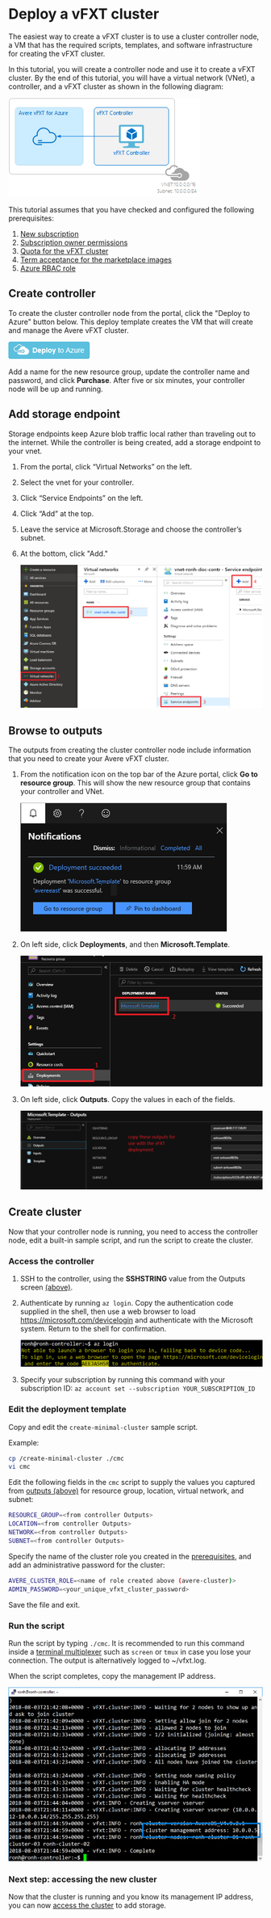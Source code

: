 # Deploy a vFXT cluster
The easiest way to create a vFXT cluster is to use a cluster controller node, a VM that has the required scripts, templates, and software infrastructure for creating the vFXT cluster. 

In this tutorial, you will create a controller node and use it to create a vFXT cluster.  By the end of this tutorial, you will have a virtual network (VNet), a controller, and a vFXT cluster as shown in the following diagram:

<img src="images/vfxt_deployment.png">

This tutorial assumes that you have checked and configured the following prerequisites:

1. [New subscription](prereqs.md#create-a-new-subscription)
1. [Subscription owner permissions](prereqs.md#subscription-owner-permissions)
1. [Quota for the vFXT cluster](prereqs.md#quota-for-the-vfxt-cluster)
1. [Term acceptance for the marketplace images](prereqs.md#accepting-terms-for-the-two-marketplace-images)
1. [Azure RBAC role](prereqs.md#create-an-azure-rbac-role)

## Create controller

To create the cluster controller node from the portal, click the "Deploy to Azure" button below. This deploy template creates the VM that will create and manage the Avere vFXT cluster. 

<a href="https://portal.azure.com/#create/Microsoft.Template/uri/https%3A%2F%2Fraw.githubusercontent.com%2FAzure%2FAvere%2Fmaster%2Fsrc%2Fvfxt%2Fazuredeploy.json" target="_blank">
<img src="https://raw.githubusercontent.com/Azure/azure-quickstart-templates/master/1-CONTRIBUTION-GUIDE/images/deploytoazure.png"/>
</a>

Add a name for the new resource group, update the controller name and password, and click **Purchase**.  After five or six minutes, your controller node will be up and running.

## Add storage endpoint

Storage endpoints keep Azure blob traffic local rather than traveling out to the internet. While the controller is being created, add a storage endpoint to your vnet.

1. From the portal, click “Virtual Networks” on the left.
1. Select the vnet for your controller. 
1. Click “Service Endpoints” on the left.
1. Click “Add” at the top.
1. Leave the service at Microsoft.Storage and choose the controller’s subnet.
1. At the bottom, click "Add."

   <img src="images/service_endpoints.png">

## Browse to outputs

The outputs from creating the cluster controller node include information that you need to create your Avere vFXT cluster.

1. From the notification icon on the top bar of the Azure portal, click **Go to resource group**. This will show the new resource group that contains your controller and VNet.

   <img src="images/browse_to_resource_group.png">

2. On left side, click **Deployments**, and then **Microsoft.Template**.

   <img src="images/deployment_template.png">

3. On left side, click **Outputs**. Copy the values in each of the fields. 

   <img src="images/template_outputs.png">

## Create cluster
Now that your controller node is running, you need to access the controller node, edit a built-in sample script, and run the script to create the cluster. 

### Access the controller

1. SSH to the controller, using the **SSHSTRING** value from the Outputs screen [(above)](#browse-to-outputs).

2. Authenticate by running `az login`. Copy the authentication code supplied in the shell, then use a web browser to load <a href="https://microsoft.com/devicelogin" target="_blank">https://microsoft.com/devicelogin</a> and authenticate with the Microsoft system. Return to the shell for confirmation.

   ![Command line output of the A Z login command displaying the browser link and authentication code](images/9azlogin.png)

3. Specify your subscription by running this command with your subscription ID:  ```az account set --subscription YOUR_SUBSCRIPTION_ID```

### Edit the deployment template

Copy and edit the `create-minimal-cluster` sample script. 

Example:
```sh
cp /create-minimal-cluster ./cmc
vi cmc
```

Edit the following fields in the `cmc` script to supply the values you captured from [outputs (above)](browse-to-outputs) for resource group, location, virtual network, and subnet:

```bash
RESOURCE_GROUP=<from controller Outputs>
LOCATION=<from controller Outputs>
NETWORK=<from controller Outputs>
SUBNET=<from controller Outputs>
```

Specify the name of the cluster role you created in the [prerequisites](prereqs.md#create-an-azure-rbac-role), and add an administrative password for the cluster:

```bash
AVERE_CLUSTER_ROLE=<name of role created above (avere-cluster)>
ADMIN_PASSWORD=<your_unique_vfxt_cluster_password>
```

Save the file and exit.

### Run the script
Run the script by typing `./cmc`.  It is recommended to run this command inside a [terminal multiplexer](http://linuxcommand.org/lc3_adv_termmux.php) such as `screen` or `tmux` in case you lose your connection.  The output is alternatively logged to ~/vfxt.log.

When the script completes, copy the management IP address.

![Command line output of the script displaying the management IP address near the end](images/14mgmtip.png)

### Next step: accessing the new cluster
Now that the cluster is running and you know its management IP address, you can now [access the cluster](access_cluster.md) to add storage.
